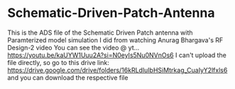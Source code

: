 # Schematic-Driven-Patch-Antenna
This is the ADS file of the Schematic Driven Patch antenna with Paramterized model simulation I did from watching Anurag Bhargava's RF Design-2 video
You can see the video @ yt... https://youtu.be/kaUYW1Uuu2A?si=N0eyIs5Nu0NVnOs6
I can't upload the file directly, so go to this drive link:
https://drive.google.com/drive/folders/16kRLdluIbHSiMtrkag_CuaIyY2lfxls6 and you can download the respective file

